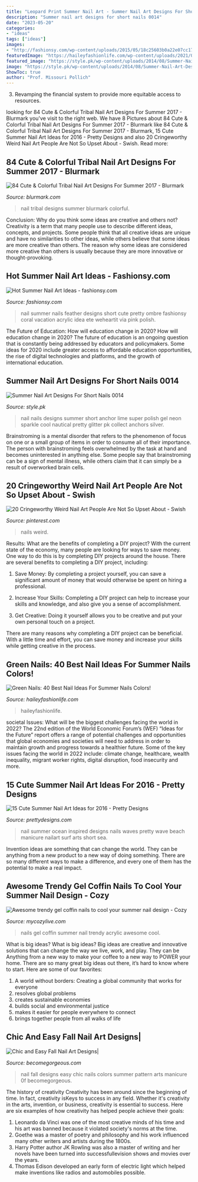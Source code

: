 ```yaml
---
title: "Leopard Print Summer Nail Art - Summer Nail Art Designs For Short Nails 0014"
description: "Summer nail art designs for short nails 0014"
date: "2023-05-20"
categories:
- "ideas"
tags: ["ideas"]
images:
- "http://fashionsy.com/wp-content/uploads/2015/05/18c25603b0a22e07cc170a985f2a2c67-630x630.jpg"
featuredImage: "https://haileyfashionlife.com/wp-content/uploads/2021/05/26-9-769x1154.jpg"
featured_image: "https://style.pk/wp-content/uploads/2014/08/Summer-Nail-Art-Designs-For-Short-Nails-0014.jpg"
image: "https://style.pk/wp-content/uploads/2014/08/Summer-Nail-Art-Designs-For-Short-Nails-0014.jpg"
ShowToc: true
author: "Prof. Missouri Pollich"
---
```



3. Revamping the financial system to provide more equitable access to resources. 

	

		
looking for 84 Cute &amp; Colorful Tribal Nail Art Designs For Summer 2017 - Blurmark you've visit to the right web. We have 8 Pictures about 84 Cute &amp; Colorful Tribal Nail Art Designs For Summer 2017 - Blurmark like 84 Cute &amp; Colorful Tribal Nail Art Designs For Summer 2017 - Blurmark, 15 Cute Summer Nail Art Ideas for 2016 - Pretty Designs and also 20 Cringeworthy Weird Nail Art People Are Not So Upset About - Swish. Read more:
		
    
## 84 Cute &amp; Colorful Tribal Nail Art Designs For Summer 2017 - Blurmark

<img loading=lazy src="https://www.blurmark.com/wp-content/uploads/2017/01/Tribal-Nail-Art-Design-72.jpg" onerror="this.onerror=null;this.src='https://tse2.mm.bing.net/th?id=OIP.QhXfY9c4mcEtw_EfDK0axQHaKu&amp;pid=15.1';" alt="84 Cute &amp; Colorful Tribal Nail Art Designs For Summer 2017 - Blurmark">

_Source: blurmark.com_

>nail tribal designs summer blurmark colorful. 

	

Conclusion: Why do you think some ideas are creative and others not?
Creativity is a term that many people use to describe different ideas, concepts, and projects. Some people think that all creative ideas are unique and have no similarities to other ideas, while others believe that some ideas are more creative than others. The reason why some ideas are considered more creative than others is usually because they are more innovative or thought-provoking.

    
## Hot Summer Nail Art Ideas - Fashionsy.com

<img loading=lazy src="http://fashionsy.com/wp-content/uploads/2015/05/18c25603b0a22e07cc170a985f2a2c67-630x630.jpg" onerror="this.onerror=null;this.src='https://tse2.mm.bing.net/th?id=OIP.Ni7yQMB-M-NcyqPvi6550AHaHa&amp;pid=15.1';" alt="Hot Summer Nail Art Ideas - fashionsy.com">

_Source: fashionsy.com_

>nail summer nails feather designs short cute pretty ombre fashionsy coral vacation acrylic idea ete weheartit via pink polish. 

	

The Future of Education: How will education change in 2020?
How will education change in 2020? The future of education is an ongoing question that is constantly being addressed by educators and policymakers. Some ideas for 2020 include greater access to affordable education opportunities, the rise of digital technologies and platforms, and the growth of international education.

    
## Summer Nail Art Designs For Short Nails 0014

<img loading=lazy src="https://style.pk/wp-content/uploads/2014/08/Summer-Nail-Art-Designs-For-Short-Nails-0014.jpg" onerror="this.onerror=null;this.src='https://tse3.mm.bing.net/th?id=OIP.YbWEJzklaynzJlt5MVdvxQHaHH&amp;pid=15.1';" alt="Summer Nail Art Designs For Short Nails 0014">

_Source: style.pk_

>nail nails designs summer short anchor lime super polish gel neon sparkle cool nautical pretty glitter pk collect anchors silver. 

	

Brainstroming is a mental disorder that refers to the phenomenon of focus on one or a small group of items in order to consume all of their importance. The person with brainstroming feels overwhelmed by the task at hand and becomes uninterested in anything else. Some people say that brainstroming can be a sign of mental illness, while others claim that it can simply be a result of overworked brain cells.

    
## 20 Cringeworthy Weird Nail Art People Are Not So Upset About - Swish

<img loading=lazy src="https://i.pinimg.com/736x/81/42/5d/81425d9f9e5d4b7077ee24921a09ab4c.jpg" onerror="this.onerror=null;this.src='https://tse1.mm.bing.net/th?id=OIP.Jaqbqad5i30PJGBr1tM81gHaNJ&amp;pid=15.1';" alt="20 Cringeworthy Weird Nail Art People Are Not So Upset About - Swish">

_Source: pinterest.com_

>nails weird. 

	

Results: What are the benefits of completing a DIY project?
With the current state of the economy, many people are looking for ways to save money. One way to do this is by completing DIY projects around the house. There are several benefits to completing a DIY project, including:
1. Save Money: By completing a project yourself, you can save a significant amount of money that would otherwise be spent on hiring a professional.

2. Increase Your Skills: Completing a DIY project can help to increase your skills and knowledge, and also give you a sense of accomplishment.

3. Get Creative: Doing it yourself allows you to be creative and put your own personal touch on a project.

There are many reasons why completing a DIY project can be beneficial. With a little time and effort, you can save money and increase your skills while getting creative in the process.

    
## Green Nails: 40 Best Nail Ideas For Summer Nails Colors!

<img loading=lazy src="https://haileyfashionlife.com/wp-content/uploads/2021/05/26-9-769x1154.jpg" onerror="this.onerror=null;this.src='https://tse1.mm.bing.net/th?id=OIP.oldxeqllXzudNqUy-K6foQHaLH&amp;pid=15.1';" alt="Green Nails: 40 Best Nail Ideas For Summer Nails Colors!">

_Source: haileyfashionlife.com_

>haileyfashionlife. 

	

societal Issues: What will be the biggest challenges facing the world in 2022?
The 22nd edition of the World Economic Forum’s (WEF) “Ideas for the Future” report offers a range of potential challenges and opportunities that global economies and societies will need to address in order to maintain growth and progress towards a healthier future. Some of the key issues facing the world in 2022 include: climate change, healthcare, wealth inequality, migrant worker rights, digital disruption, food insecurity and more.

    
## 15 Cute Summer Nail Art Ideas For 2016 - Pretty Designs

<img loading=lazy src="http://www.prettydesigns.com/wp-content/uploads/2015/08/Ocean-Inspired-Summer-Nail-Design.jpg" onerror="this.onerror=null;this.src='https://tse1.mm.bing.net/th?id=OIP.NI4vMqTN0P8pv9au-jtW7gAAAA&amp;pid=15.1';" alt="15 Cute Summer Nail Art Ideas for 2016 - Pretty Designs">

_Source: prettydesigns.com_

>nail summer ocean inspired designs nails waves pretty wave beach manicure nailart surf arts short sea. 

	

Invention ideas are something that can change the world. They can be anything from a new product to a new way of doing something. There are so many different ways to make a difference, and every one of them has the potential to make a real impact.

    
## Awesome Trendy Gel Coffin Nails To Cool Your Summer Nail Design - Cozy

<img loading=lazy src="https://mycozylive.com/wp-content/uploads/2020/08/19-1.jpg" onerror="this.onerror=null;this.src='https://tse4.mm.bing.net/th?id=OIP.O1-MF1qD2LScq-a6XvzrOQHaKS&amp;pid=15.1';" alt="Awesome trendy gel coffin nails to cool your summer nail design - Cozy">

_Source: mycozylive.com_

>nails gel coffin summer nail trendy acrylic awesome cool. 

	

What is big ideas?
What is big ideas? Big ideas are creative and innovative solutions that can change the way we live, work, and play. They can be Anything from a new way to make your coffee to a new way to POWER your home. There are so many great big ideas out there, it’s hard to know where to start. Here are some of our favorites: 
1. A world without borders: Creating a global community that works for everyone 
2. resolves global problems 
3. creates sustainable economies 
4. builds social and environmental justice  
5. makes it easier for people everywhere to connect 
6. brings together people from all walks of life 

    
## Chic And Easy Fall Nail Art Designs|

<img loading=lazy src="http://static.becomegorgeous.com/img/arts/2012/Sep/16/8645/nail_art_fall_2012_15.jpg" onerror="this.onerror=null;this.src='https://tse3.mm.bing.net/th?id=OIP.b-C4eUDijGyJh5thSC4l7wHaJ4&amp;pid=15.1';" alt="Chic and Easy Fall Nail Art Designs|">

_Source: becomegorgeous.com_

>nail fall designs easy chic nails colors summer pattern arts manicure 0f becomegorgeous. 

	

The history of creativity
Creativity has been around since the beginning of time. In fact, creativity isKeys to success in any field. Whether it's creativity in the arts, invention, or business, creativity is essential to success. Here are six examples of how creativity has helped people achieve their goals: 
1. Leonardo da Vinci was one of the most creative minds of his time and his art was banned because it violated society's norms at the time. 
2. Goethe was a master of poetry and philosophy and his work influenced many other writers and artists during the 1800s. 
3. Harry Potter author JK Rowling was also a master of writing and her novels have been turned into successfullevision shows and movies over the years. 
4. Thomas Edison developed an early form of electric light which helped make inventions like radios and automobiles possible. 

